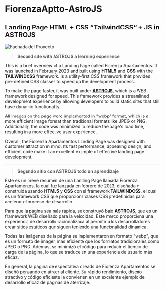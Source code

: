 # FiorenzaAptto-AstroJS
## Landing Page HTML + CSS “TailwindCSS“ + JS in ASTROJS

![Fachada del Proyecto](https://fiorenzaapartamentos.com/assets/img/02-porteria.webp "Fiorenza Apartamentos")
	
> **Second site with ASTROJS a learning experience**

This is a brief overview of a Landing Page called Fiorenza Apartamentos. It was launched in February 2023 and built using **HTML5** and **CSS** with the **TAILWINDCSS** framework. is a utility-first CSS framework that provides pre-defined CSS classes to speed up the development process.

To make the page faster, it was built under [**ASTROJS**](https://astro.build), which is a WEB framework designed for speed. This framework provides a streamlined development experience by allowing developers to build static sites that still have dynamic functionality.

All images on the page were implemented in "webp" format, which is a more efficient image format than traditional formats like JPEG or PNG. Additionally, the code was minimized to reduce the page's load time, resulting in a more effective user experience.

Overall, the Fiorenza Apartamentos Landing Page was designed with customer attraction in mind. Its fast performance, appealing design, and efficient code make it an excellent example of effective landing page development.

***

> **Segundo sitio con ASTROJS todo un aprendizaje** 

Este es un breve resumen de una Landing Page llamada Fiorenza Apartamentos. la cual fue lanzada en febrero de 2023,  diseñada y construida usando **HTML5** y **CSS** con el framework **TAILWINDCSS**. el cual es un framework CSS que proporciona clases CSS predefinidas para acelerar el proceso de desarrollo.

Para que la página sea más rápida, se construyó bajo [**ASTROJS**](https://astro.build), que es un framework WEB diseñado para la velocidad. Este marco proporciona una experiencia de desarrollo racionalizada al permitir a los desarrolladores crear sitios estáticos que siguen teniendo una funcionalidad dinámica.

Todas las imágenes de la página se implementaron en formato "webp", que es un formato de imagen más eficiente que los formatos tradicionales como JPEG o PNG. Además, se minimizó el código para reducir el tiempo de carga de la página, lo que se traduce en una experiencia de usuario más eficaz.

En general, la página de espectativa o leads de Fiorenza Apartamentos se diseñó pensando en atraer al cliente. Su rápido rendimiento, diseño atractivo y código eficiente la convierten en un excelente ejemplo de desarrollo eficaz de páginas de aterrizaje.
